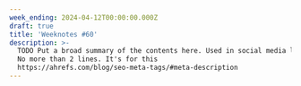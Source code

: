 ```yaml
---
week_ending: 2024-04-12T00:00:00.000Z
draft: true
title: 'Weeknotes #60'
description: >-
  TODO Put a broad summary of the contents here. Used in social media links etc.
  No more than 2 lines. It's for this
  https://ahrefs.com/blog/seo-meta-tags/#meta-description
---
```


